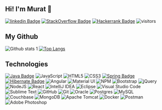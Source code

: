 ## Hi! I'm Murat 👋

[![linkedin Badge](https://img.shields.io/badge/LinkedIn-0077B5?style=layout-compact&logo=linkedin&logoColor=white&link=link/)](https://www.linkedin.com/in/murat%C3%A7elik/) 
[![StackOverflow Badge](https://img.shields.io/badge/Stack_Overflow-FE7A16?style=layout-compact&logo=stack-overflow&logoColor=white)](https://stackoverflow.com/users/12943830/murat-%C3%87el%C4%B0k) 
[![Hackerrank Badge](https://img.shields.io/badge/Hackerrank-2EC866?style=layout-compact&logo=hackerrank&logoColor=white&link=link/)](https://www.hackerrank.com/muratcelik11?hr_r=1) 
![visitors](https://visitor-badge.laobi.icu/badge?page_id=muratcelikk)

## My Github
![Github stats 1](https://github-readme-stats.vercel.app/api?username=muratcelikk&show_icons=true&theme=gradient) 
[![Top Langs](https://github-readme-stats.vercel.app/api/top-langs/?username=muratcelikk&layout=compact)](https://github.com/muratcelikk/github-readme-stats)

## Technologies
[![Java Badge](https://img.shields.io/badge/Java-ED8B00?style=for-the-badge&logo=java&logoColor=white&link=link)](https://img.shields.io/badge/Java-ED8B00?style=for-the-badge&logo=java&logoColor=white) 
![JavaScript](https://img.shields.io/badge/javascript-%23323330.svg?style=for-the-badge&logo=javascript&logoColor=%23F7DF1E)
![HTML5](https://img.shields.io/badge/html5-%23E34F26.svg?style=for-the-badge&logo=html5&logoColor=white)
![CSS3](https://img.shields.io/badge/css3-%231572B6.svg?style=for-the-badge&logo=css3&logoColor=white)
[![Spring Badge](https://img.shields.io/badge/Spring-6DB33F?style=for-the-badge&logo=spring&logoColor=white)](https://img.shields.io/badge/Spring-6DB33F?style=for-the-badge&logo=spring&logoColor=white) 
[![Hibernate Badge](https://img.shields.io/badge/Hibernate-59666C?style=for-the-badge&logo=Hibernate&logoColor=white&link=link)](https://img.shields.io/badge/Hibernate-59666C?style=for-the-badge&logo=Hibernate&logoColor=white) 
![Angular](https://img.shields.io/badge/angular-%23DD0031.svg?style=for-the-badge&logo=angular&logoColor=white)
![Material UI](https://img.shields.io/badge/materialui-%230081CB.svg?style=for-the-badge&logo=material-ui&logoColor=white)
![NPM](https://img.shields.io/badge/NPM-%23000000.svg?style=for-the-badge&logo=npm&logoColor=white)
![Bootstrap](https://img.shields.io/badge/bootstrap-%23563D7C.svg?style=for-the-badge&logo=bootstrap&logoColor=white)
![jQuery](https://img.shields.io/badge/jquery-%230769AD.svg?style=for-the-badge&logo=jquery&logoColor=white)
![NodeJS](https://img.shields.io/badge/node.js-6DA55F?style=for-the-badge&logo=node.js&logoColor=white)
![React](https://img.shields.io/badge/react-%2320232a.svg?style=for-the-badge&logo=react&logoColor=%2361DAFB)
![IntelliJ IDEA](https://img.shields.io/badge/IntelliJIDEA-000000.svg?style=for-the-badge&logo=intellij-idea&logoColor=white)
![Eclipse](https://img.shields.io/badge/Eclipse-FE7A16.svg?style=for-the-badge&logo=Eclipse&logoColor=white)
![Visual Studio Code](https://img.shields.io/badge/Visual%20Studio%20Code-0078d7.svg?style=for-the-badge&logo=visual-studio-code&logoColor=white)
![Sublime Text](https://img.shields.io/badge/sublime_text-%23575757.svg?style=for-the-badge&logo=sublime-text&logoColor=important)
![GitHub](https://img.shields.io/badge/github-%23121011.svg?style=for-the-badge&logo=github&logoColor=white)
![Git](https://img.shields.io/badge/git-%23F05033.svg?style=for-the-badge&logo=git&logoColor=white)
![Oracle](https://img.shields.io/badge/oracle-%23F00000.svg?style=for-the-badge&logo=oracle&logoColor=white)
![Postgres](https://img.shields.io/badge/postgres-%23316192.svg?style=for-the-badge&logo=postgresql&logoColor=white)
![MySQL](https://img.shields.io/badge/mysql-%2300f.svg?style=for-the-badge&logo=mysql&logoColor=white)
![Couchbase](https://img.shields.io/badge/Couchbase-EA2328?style=for-the-badge&logo=couchbase&logoColor=white)
![MongoDB](https://img.shields.io/badge/MongoDB-%234ea94b.svg?style=for-the-badge&logo=mongodb&logoColor=white)
![Apache Tomcat](https://img.shields.io/badge/apache-%23D42029.svg?style=for-the-badge&logo=apache&logoColor=white)
![Docker](https://img.shields.io/badge/docker-%230db7ed.svg?style=for-the-badge&logo=docker&logoColor=white)
![Postman](https://img.shields.io/badge/Postman-FF6C37?style=for-the-badge&logo=postman&logoColor=white)
![Adobe Photoshop](https://img.shields.io/badge/adobephotoshop-%2331A8FF.svg?style=for-the-badge&logo=adobephotoshop&logoColor=white)
